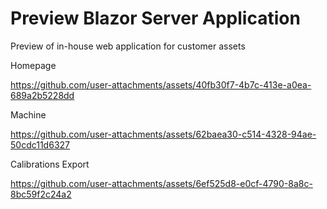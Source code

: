 # Preview Blazor Server Application
Preview of in-house web application for customer assets

Homepage

https://github.com/user-attachments/assets/40fb30f7-4b7c-413e-a0ea-689a2b5228dd

Machine

https://github.com/user-attachments/assets/62baea30-c514-4328-94ae-50cdc11d6327

Calibrations Export

https://github.com/user-attachments/assets/6ef525d8-e0cf-4790-8a8c-8bc59f2c24a2
